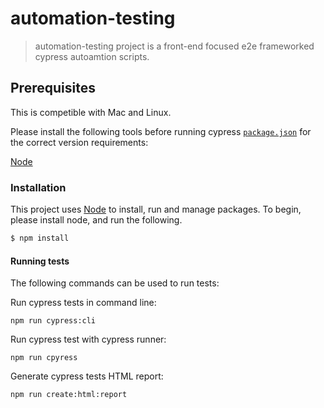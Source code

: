 # automation-testing

> automation-testing project is a front-end focused e2e frameworked cypress autoamtion scripts.

## Prerequisites

This is competible with Mac and Linux.

Please install the following tools before running cypress [`package.json`](./package.json) for the correct version requirements:

[Node](https://nodejs.org)

### Installation

This project uses [Node](https://nodejs.org) to install, run and manage packages. To begin, please install node, and run the following.

```sh
$ npm install
```
#### Running tests

The following commands can be used to run tests:

Run cypress tests in command line:
```
npm run cypress:cli
```

Run cypress test with cypress runner:
```
npm run cpyress
```

Generate cypress tests HTML report:
```
npm run create:html:report
```